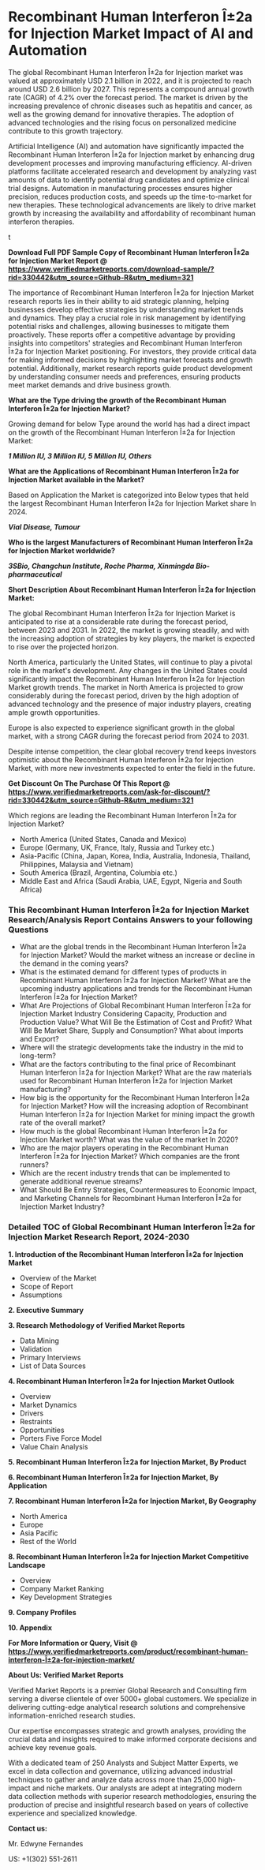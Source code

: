 <meta name="title" content="Global Recombinant Human Interferon Î±2a for Injection Market Impact of AI and Automation"><meta name="description" content="The global Recombinant Human Interferon Î±2a for Injection market was valued at approximately USD 2.1 billion in 2022, and it is projected to reach around USD 2.6 bill"><meta name="title" content="Recombinant Human Interferon Î±2a for Injection Market Size, Share, Scope, Trends, Growth, Opportunities, Analysis, Forecast"><h1>Recombinant Human Interferon Î±2a for Injection Market Impact of AI and Automation</h1><p>The global Recombinant Human Interferon Î±2a for Injection market was valued at approximately USD 2.1 billion in 2022, and it is projected to reach around USD 2.6 billion by 2027. This represents a compound annual growth rate (CAGR) of 4.2% over the forecast period. The market is driven by the increasing prevalence of chronic diseases such as hepatitis and cancer, as well as the growing demand for innovative therapies. The adoption of advanced technologies and the rising focus on personalized medicine contribute to this growth trajectory.</p><p>Artificial Intelligence (AI) and automation have significantly impacted the Recombinant Human Interferon Î±2a for Injection market by enhancing drug development processes and improving manufacturing efficiency. AI-driven platforms facilitate accelerated research and development by analyzing vast amounts of data to identify potential drug candidates and optimize clinical trial designs. Automation in manufacturing processes ensures higher precision, reduces production costs, and speeds up the time-to-market for new therapies. These technological advancements are likely to drive market growth by increasing the availability and affordability of recombinant human interferon therapies.</p>t</p><p id="" class=""><strong>Download Full PDF Sample Copy of Recombinant Human Interferon Î±2a for Injection Market Report @ <a href="https://www.verifiedmarketreports.com/download-sample/?rid=330442&utm_source=Github-R&utm_medium=321" target="_blank">https://www.verifiedmarketreports.com/download-sample/?rid=330442&utm_source=Github-R&utm_medium=321</a></strong></p><p>The importance of&nbsp;Recombinant Human Interferon Î±2a for Injection Market research reports lies in their ability to aid strategic planning, helping businesses develop effective strategies by understanding market trends and dynamics. They play a crucial role in risk management by identifying potential risks and challenges, allowing businesses to mitigate them proactively. These reports offer a competitive advantage by providing insights into competitors' strategies and Recombinant Human Interferon Î±2a for Injection Market positioning. For investors, they provide critical data for making informed decisions by highlighting market forecasts and growth potential. Additionally, market research reports guide product development by understanding consumer needs and preferences, ensuring products meet market demands and drive business growth.</p><p><strong>What are the&nbsp;Type driving the growth of the Recombinant Human Interferon Î±2a for Injection Market?</strong></p><p id="" class="">Growing demand for below Type around the world has had a direct impact on the growth of the Recombinant Human Interferon Î±2a for Injection Market:</p><em><strong>1 Million IU, 3 Million IU, 5 Million IU, Others</strong></em></p><strong>What are the&nbsp;Applications&nbsp;of Recombinant Human Interferon Î±2a for Injection Market available in the Market?</strong></p><p id="" class="">Based on Application the Market is categorized into Below types that held the largest Recombinant Human Interferon Î±2a for Injection Market share In 2024.</p><em><strong>Vial Disease, Tumour</strong></em></p><strong>Who is the largest Manufacturers of Recombinant Human Interferon Î±2a for Injection Market worldwide?</strong></p><p><em><strong>3SBio, Changchun Institute, Roche Pharma, Xinmingda Bio- pharmaceutical</strong></em></p><p id="" class=""><strong>Short Description About Recombinant Human Interferon Î±2a for Injection Market:</strong></p><p>The global Recombinant Human Interferon Î±2a for Injection Market is anticipated to rise at a considerable rate during the forecast period, between 2023 and 2031. In 2022, the market is growing steadily, and with the increasing adoption of strategies by key players, the market is expected to rise over the projected horizon.</p><p>North America, particularly the United States, will continue to play a pivotal role in the market's development. Any changes in the United States could significantly impact the Recombinant Human Interferon Î±2a for Injection Market growth trends. The market in North America is projected to grow considerably during the forecast period, driven by the high adoption of advanced technology and the presence of major industry players, creating ample growth opportunities.</p><p>Europe is also expected to experience significant growth in the global market, with a strong CAGR during the forecast period from 2024 to 2031.</p><p>Despite intense competition, the clear global recovery trend keeps investors optimistic about the Recombinant Human Interferon Î±2a for Injection Market, with more new investments expected to enter the field in the future.</p><p id="" class=""><strong>Get Discount On The Purchase Of This Report @ <a href="https://www.verifiedmarketreports.com/ask-for-discount/?rid=330442&utm_source=Github-R&utm_medium=321" target="_blank">https://www.verifiedmarketreports.com/ask-for-discount/?rid=330442&utm_source=Github-R&utm_medium=321</a></strong></p>Which regions are leading the Recombinant Human Interferon Î±2a for Injection Market?</p><ul><li>North America (United States, Canada and Mexico)</li><li>Europe (Germany, UK, France, Italy, Russia and Turkey etc.)</li><li>Asia-Pacific (China, Japan, Korea, India, Australia, Indonesia, Thailand, Philippines, Malaysia and Vietnam)</li><li>South America (Brazil, Argentina, Columbia etc.)</li><li>Middle East and Africa (Saudi Arabia, UAE, Egypt, Nigeria and South Africa)</li></ul><h3 id="" class="">This Recombinant Human Interferon Î±2a for Injection Market Research/Analysis Report Contains Answers to your following Questions</h3><ul><li>What are the global trends in the Recombinant Human Interferon Î±2a for Injection Market? Would the market witness an increase or decline in the demand in the coming years?</li><li>What is the estimated demand for different types of products in Recombinant Human Interferon Î±2a for Injection Market? What are the upcoming industry applications and trends for the Recombinant Human Interferon Î±2a for Injection Market?</li><li>What Are Projections of Global Recombinant Human Interferon Î±2a for Injection Market Industry Considering Capacity, Production and Production Value? What Will Be the Estimation of Cost and Profit? What Will Be Market Share, Supply and Consumption? What about imports and Export?</li><li>Where will the strategic developments take the industry in the mid to long-term?</li><li>What are the factors contributing to the final price of Recombinant Human Interferon Î±2a for Injection Market? What are the raw materials used for Recombinant Human Interferon Î±2a for Injection Market manufacturing?</li><li>How big is the opportunity for the Recombinant Human Interferon Î±2a for Injection Market? How will the increasing adoption of Recombinant Human Interferon Î±2a for Injection Market for mining impact the growth rate of the overall market?</li><li>How much is the global Recombinant Human Interferon Î±2a for Injection Market worth? What was the value of the market In 2020?</li><li>Who are the major players operating in the Recombinant Human Interferon Î±2a for Injection Market? Which companies are the front runners?</li><li>Which are the recent industry trends that can be implemented to generate additional revenue streams?</li><li>What Should Be Entry Strategies, Countermeasures to Economic Impact, and Marketing Channels for Recombinant Human Interferon Î±2a for Injection Market Industry?</li></ul><h3 id="" class="">Detailed TOC of Global Recombinant Human Interferon Î±2a for Injection Market Research Report, 2024-2030</h3><p id="" class=""><strong>1. Introduction of the Recombinant Human Interferon Î±2a for Injection Market</strong></p><ul><li>Overview of the Market</li><li>Scope of Report</li><li>Assumptions</li></ul><p id="" class=""><strong>2. Executive Summary</strong></p><p id="" class=""><strong>3. Research Methodology of Verified Market Reports</strong></p><ul><li>Data Mining</li><li>Validation</li><li>Primary Interviews</li><li>List of Data Sources</li></ul><p id="" class=""><strong>4. Recombinant Human Interferon Î±2a for Injection Market Outlook</strong></p><ul><li>Overview</li><li>Market Dynamics</li><li>Drivers</li><li>Restraints</li><li>Opportunities</li><li>Porters Five Force Model</li><li>Value Chain Analysis</li></ul><p id="" class=""><strong>5. Recombinant Human Interferon Î±2a for Injection Market, By Product</strong></p><p id="" class=""><strong>6. Recombinant Human Interferon Î±2a for Injection Market, By Application</strong></p><p id="" class=""><strong>7. Recombinant Human Interferon Î±2a for Injection Market, By Geography</strong></p><ul><li>North America</li><li>Europe</li><li>Asia Pacific</li><li>Rest of the World</li></ul><p id="" class=""><strong>8. Recombinant Human Interferon Î±2a for Injection Market Competitive Landscape</strong></p><ul><li>Overview</li><li>Company Market Ranking</li><li>Key Development Strategies</li></ul><p id="" class=""><strong>9. Company Profiles</strong></p><p id="" class=""><strong>10. Appendix</strong></p><p id="" class=""><strong>For More Information or Query, Visit @ <a href="https://www.verifiedmarketreports.com/product/recombinant-human-interferon-Î±2a-for-injection-market/" target="_blank">https://www.verifiedmarketreports.com/product/recombinant-human-interferon-Î±2a-for-injection-market/</a></strong></p><p id="" class=""><strong>About Us: Verified Market Reports</strong></p><p id="" class="">Verified Market Reports is a premier Global Research and Consulting firm serving a diverse clientele of over 5000+ global customers. We specialize in delivering cutting-edge analytical research solutions and comprehensive information-enriched research studies.</p><p id="" class="">Our expertise encompasses strategic and growth analyses, providing the crucial data and insights required to make informed corporate decisions and achieve key revenue goals.</p><p id="" class="">With a dedicated team of 250 Analysts and Subject Matter Experts, we excel in data collection and governance, utilizing advanced industrial techniques to gather and analyze data across more than 25,000 high-impact and niche markets. Our analysts are adept at integrating modern data collection methods with superior research methodologies, ensuring the production of precise and insightful research based on years of collective experience and specialized knowledge.</p><p id="" class=""><strong>Contact us:</strong></p><p id="" class="">Mr. Edwyne Fernandes</p><p id="" class="">US: +1(302) 551-2611</p>